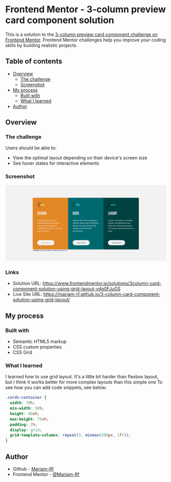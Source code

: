 # Frontend Mentor - 3-column preview card component solution

This is a solution to the [3-column preview card component challenge on Frontend Mentor](https://www.frontendmentor.io/challenges/3column-preview-card-component-pH92eAR2-). Frontend Mentor challenges help you improve your coding skills by building realistic projects.

## Table of contents

- [Overview](#overview)
  - [The challenge](#the-challenge)
  - [Screenshot](#screenshot)
- [My process](#my-process)
  - [Built with](#built-with)
  - [What I learned](#what-i-learned)
- [Author](#author)

## Overview

### The challenge

Users should be able to:

- View the optimal layout depending on their device's screen size
- See hover states for interactive elements

### Screenshot

![](./images/3-column-card-component.png)

### Links

- Solution URL: https://www.frontendmentor.io/solutions/3column-card-component-solution-using-grid-layout-vdg0FJuGS
- Live Site URL: https://mariam-rf.github.io/3-column-card-component-solution-using-grid-layout/

## My process

### Built with

- Semantic HTML5 markup
- CSS custom properties
- CSS Grid

### What I learned

I learned how to use grid layout. It's a little bit harder than flexbox layout, but I think it works better for more complex layouts than this simple one
To see how you can add code snippets, see below:

```css
.cards-container {
  width: 70%;
  min-width: 50%;
  height: 80vh;
  max-height: 75vh;
  padding: 2%;
  display: grid;
  grid-template-columns: repeat(3, minmax(200px, 1fr));
}
```

## Author

- Github - [Mariam-Rf](https://github.com/Mariam-Rf)
- Frontend Mentor - [@Mariam-Rf](https://www.frontendmentor.io/profile/Mariam-Rf)
